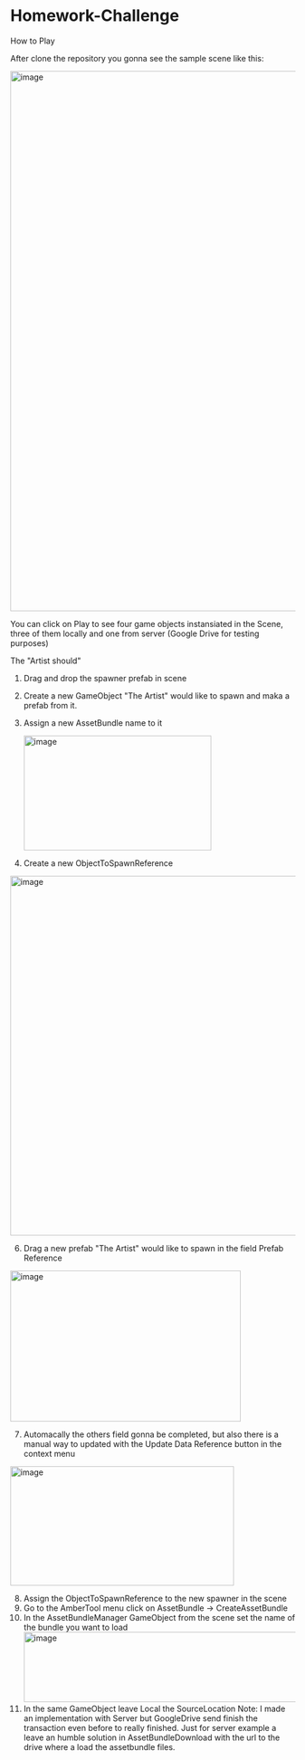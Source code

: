 # Homework-Challenge

How to Play


After clone the repository you gonna see the sample scene like this:

<img width="1900" height="955" alt="image" src="https://github.com/user-attachments/assets/889e5192-20d7-4e08-b2c5-03a06404da95" />

You can click on Play to see four game objects instansiated in the Scene, three of them locally and one from server (Google Drive for testing purposes)

The "Artist should"

1) Drag and drop the spawner prefab in scene
2) Create a new GameObject "The Artist" would like to spawn and maka a prefab from it.
3) Assign a new AssetBundle name to it

   <img width="331" height="203" alt="image" src="https://github.com/user-attachments/assets/8267da58-ec60-4fc9-bd07-eb5e90bb206b" />
   
5) Create a new ObjectToSpawnReference
   
<img width="1242" height="636" alt="image" src="https://github.com/user-attachments/assets/33a6b522-a03b-4423-a858-3c1315fa520e" />

6) Drag a new prefab "The Artist" would like to spawn in the field Prefab Reference

<img width="407" height="267" alt="image" src="https://github.com/user-attachments/assets/8e107e2d-2d3d-45e1-9bb8-4da3bbddb4d7" />

7) Automacally the others field gonna be completed, but also there is a manual way to updated with the Update Data Reference button in the context menu

<img width="395" height="211" alt="image" src="https://github.com/user-attachments/assets/24888802-ae7b-478d-adf7-f4f0b3703da7" />

8) Assign the ObjectToSpawnReference to the new spawner in the scene
9) Go to the AmberTool menu click on AssetBundle -> CreateAssetBundle
10) In the AssetBundleManager GameObject from the scene set the name of the bundle you want to load
    <img width="604" height="124" alt="image" src="https://github.com/user-attachments/assets/4c99341a-055d-473f-b342-1688759288af" />
11) In the same GameObject leave Local the SourceLocation
    Note: I made an implementation with Server but GoogleDrive send finish the transaction even before to really finished.
    Just for server example a leave an humble solution in AssetBundleDownload with the url to the drive where a load the assetbundle files.
